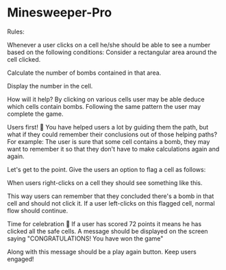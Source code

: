 # Minesweeper-Pro
Rules: 


Whenever a user clicks on a cell he/she should be able to see a number based on the following conditions:
Consider a rectangular area around the cell clicked.

Calculate the number of bombs contained in that area.


Display the number in the cell.


How will it help?
By clicking on various cells user may be able deduce which cells contain bombs. Following the same pattern the user may complete the game.

Users first! 🙏
You have helped users a lot by guiding them the path, but what if they could remember their conclusions out of those helping paths?
For example: The user is sure that some cell contains a bomb, they may want to remember it so that they don't have to make calculations again and again.

Let's get to the point.
Give the users an option to flag a cell as follows:

When users right-clicks on a cell they should see something like this.




This way users can remember that they concluded there's a bomb in that cell and should not click it. If a user left-clicks on this flagged cell, normal flow should continue.

Time for celebration 🎉
If a user has scored 72 points it means he has clicked all the safe cells. A message should be displayed on the screen saying "CONGRATULATIONS! You have won the game"

Along with this message should be a play again button. Keep users engaged!
